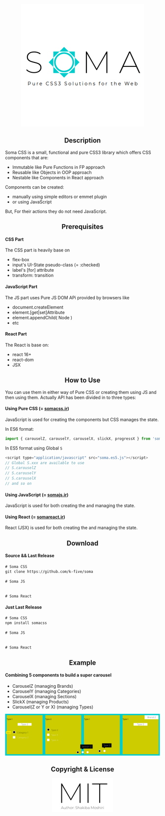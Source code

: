 <p align="center">
	<a  href="http://somacss.ir"><img src="public/img/soma-logo.svg.png" alt="soma-logo.svg.png"></a>
</p>


<h2 align="center">Description</h2>

Soma CSS is a small, functional and pure CSS3 library which offers CSS components that are:
 + Immutable like Pure Functions in FP approach
 + Reusable like Objects in OOP approach
 + Nestable like Components in React approach
 
Components can be created:  
 + manually using simple editors or emmet plugin
 + or using JavaScript  
 
But, For their actions they do not need JavaScript.

<h2 align="center">Prerequisites</h2>

<h4>CSS Part</h4>
The CSS part is heavily base on 

  - flex-box
  - input's UI-State pseudo-class (= :checked)
  - label's [for] attribute
  - transform: transition

<h4>JavaScript Part</h4>
The JS part uses Pure JS DOM APi provided by browsers like

  - document.createElement
  - element.[get|set]Attribute
  - element.appendChild( Node )
  - etc

<h4>React Part</h4>
The React is base on:

  - react 16+
  - react-dom
  - JSX


<h2 align="center">How to Use</h2>

You can use them in either way of Pure CSS or creating them using JS and then using them.
Actually API has been divided in to three types:  

<h4>Using Pure CSS (= <a href="http://somacss.ir">somacss.ir</a>)</h4>
JavaScript is used for creating the components but CSS manages the state.

In ES6 format:  

```js
import { carouselZ, carouselY, carouselX, slickX, progressX } from 'somacss';
```

In ES5 format using Global `S`  

```js
<script type="application/javascript" src="soma.es5.js"></script>
// Global S.xxx are available to use
// S.carouselZ
// S.carouselY
// S.carouselX
// and so on
```

<h4>Using JavaScript (= <a href="http://somajs.ir">somajs.ir</a>)</h4>
JavaScript is used for both creating the and managing the state.

<h4>Using React (= <a href="http://somareact.ir">somareact.ir</a>)</h4>
React (JSX) is used for both creating the and managing the state.

<h2 align="center">Download</h2>

<h4>Source && Last Release</h4>

```
# Soma CSS
git clone https://github.com/k-five/soma

# Soma JS


# Soma React

```

<h4>Just Last Release</h4>

```
# Soma CSS
npm install somacss

# Soma JS


# Soma React

```

<h4></h4>
<h4></h4>



<h2 align="center">Example</h2>
<h4>Combining 5 components to build a super carousel</h4>

 - CarouselZ (managing Brands)
 - CarouselY (managing Categories)
 - CarouselX (managing Sections)
 - SlickX    (managing Products)
 - Carousel(Z or Y or X) (managing Types)  
 
 
 <p align="center">
	<a  href="http://somacss.ir/"><img src="public/img/somacss-challenge-shot.png" alt="somacss-challenge-shot.png"></a>
</p>
 

<h2 align="center">Copyright & License</h2>
<p align="center">
	<a  href="https://github.com/k-five/soma/blob/master/LICENSE"><img src="public/img/MIT.svg.png" alt="MIT.svg.png"></a>
</p>

